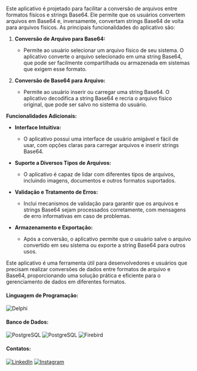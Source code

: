 Este aplicativo é projetado para facilitar a conversão de arquivos entre formatos físicos e strings Base64. Ele permite que os usuários convertem arquivos em Base64 e, inversamente, convertam strings Base64 de volta para arquivos físicos. As principais funcionalidades do aplicativo são:

1. **Conversão de Arquivo para Base64:**
   - Permite ao usuário selecionar um arquivo físico de seu sistema. O aplicativo converte o arquivo selecionado em uma string Base64, que pode ser facilmente compartilhada ou armazenada em sistemas que exigem esse formato.

2. **Conversão de Base64 para Arquivo:**
   - Permite ao usuário inserir ou carregar uma string Base64. O aplicativo decodifica a string Base64 e recria o arquivo físico original, que pode ser salvo no sistema do usuário.

**Funcionalidades Adicionais:**

- **Interface Intuitiva:**
  - O aplicativo possui uma interface de usuário amigável e fácil de usar, com opções claras para carregar arquivos e inserir strings Base64.

- **Suporte a Diversos Tipos de Arquivos:**
  - O aplicativo é capaz de lidar com diferentes tipos de arquivos, incluindo imagens, documentos e outros formatos suportados.

- **Validação e Tratamento de Erros:**
  - Inclui mecanismos de validação para garantir que os arquivos e strings Base64 sejam processados corretamente, com mensagens de erro informativas em caso de problemas.

- **Armazenamento e Exportação:**
  - Após a conversão, o aplicativo permite que o usuário salve o arquivo convertido em seu sistema ou exporte a string Base64 para outros usos.

Este aplicativo é uma ferramenta útil para desenvolvedores e usuários que precisam realizar conversões de dados entre formatos de arquivo e Base64, proporcionando uma solução prática e eficiente para o gerenciamento de dados em diferentes formatos.


#### Linguagem de Programação:
![Delphi](https://img.shields.io/badge/Delphi-CC342D?style=for-the-badge&logo=delphi&logoColor=white)

#### Banco de Dados:
![PostgreSQL](https://img.shields.io/badge/PostgreSQL-316192?style=for-the-badge&logo=postgresql&logoColor=white)
![PostgreSQL](https://img.shields.io/badge/PostgreSQL-000?style=for-the-badge&logo=postgresql)
![Firebird](https://img.shields.io/badge/Firebird-000?style=for-the-badge&logo=postgresql)

#### Contatos:
[![LinkedIn](https://img.shields.io/badge/LinkedIn-0077B5?style=for-the-badge&logo=linkedin&logoColor=white)](https://www.linkedin.com/in/janderson-silva-a2ab07b1/)
[![Instagram](https://img.shields.io/badge/-Instagram-%23E4405F?style=for-the-badge&logo=instagram&logoColor=white)](https://www.instagram.com/janderson.silv/)

